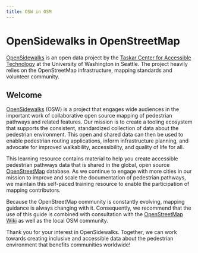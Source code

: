 ```yaml
---
title: OSW in OSM
---
```


# OpenSidewalks in OpenStreetMap

[OpenSidewalks](../index.md) is an open data project by the [Taskar Center for Accessible Technology](../../about/tcat.md) at the University of Washington in Seattle. The project heavily relies on the OpenStreetMap infrastructure, mapping standards and volunteer community.

## Welcome

[OpenSidewalks](../index.md) (OSW) is a project that engages wide audiences in the important work of collaborative open source mapping of pedestrian pathways and related features. Our mission is to create a tooling ecosystem that supports the consistent, standardized collection of data about the pedestrian environment. This open and shared data can then be used to enable pedestrian routing applications, inform infrastructure planning, and advocate for improved walkability, accessibility, and quality of life for all.

This learning resource contains material to help you create accessible pedestrian pathways data that is shared in the global, open source [OpenStreetMap](https://openstreetmap.org) database. As we continue to engage with more cities in our mission to improve and scale the documentation of pedestrian pathways, we maintain this self-paced training resource to enable the participation of mapping contributors.

Because the OpenStreetMap community is constantly evolving, mapping guidance is always changing with it. Consequently, we recommend that the use of this guide is combined with consultation with the [OpenStreetMap Wiki](https://wiki.openstreetmap.org/) as well as the local OSM community.

Thank you for your interest in OpenSidewalks. Together, we can work towards creating inclusive and accessible data about the pedestrian environment that benefits communities worldwide!
